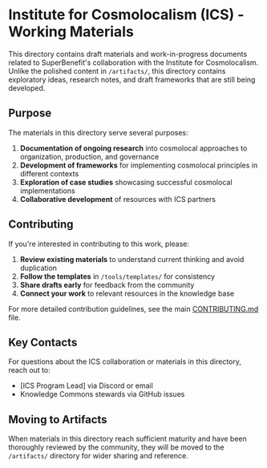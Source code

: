 # Institute for Cosmolocalism (ICS) - Working Materials

This directory contains draft materials and work-in-progress documents related to SuperBenefit's collaboration with the Institute for Cosmolocalism. Unlike the polished content in `/artifacts/`, this directory contains exploratory ideas, research notes, and draft frameworks that are still being developed.

## Purpose

The materials in this directory serve several purposes:

1. **Documentation of ongoing research** into cosmolocal approaches to organization, production, and governance
2. **Development of frameworks** for implementing cosmolocal principles in different contexts
3. **Exploration of case studies** showcasing successful cosmolocal implementations
4. **Collaborative development** of resources with ICS partners

## Contributing

If you're interested in contributing to this work, please:

1. **Review existing materials** to understand current thinking and avoid duplication
2. **Follow the templates** in `/tools/templates/` for consistency
3. **Share drafts early** for feedback from the community
4. **Connect your work** to relevant resources in the knowledge base

For more detailed contribution guidelines, see the main [CONTRIBUTING.md](/CONTRIBUTING.md) file.

## Key Contacts

For questions about the ICS collaboration or materials in this directory, reach out to:

- [ICS Program Lead] via Discord or email
- Knowledge Commons stewards via GitHub issues

## Moving to Artifacts

When materials in this directory reach sufficient maturity and have been thoroughly reviewed by the community, they will be moved to the `/artifacts/` directory for wider sharing and reference.